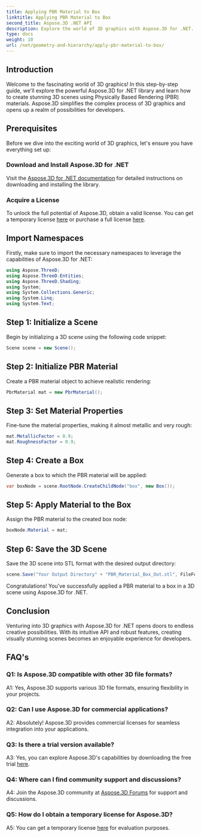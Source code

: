 ```yaml
---
title: Applying PBR Material to Box
linktitle: Applying PBR Material to Box
second_title: Aspose.3D .NET API
description: Explore the world of 3D graphics with Aspose.3D for .NET. Create immersive scenes effortlessly using Physically Based Rendering materials.
type: docs
weight: 10
url: /net/geometry-and-hierarchy/apply-pbr-material-to-box/
---
```

## Introduction

Welcome to the fascinating world of 3D graphics! In this step-by-step guide, we'll explore the powerful Aspose.3D for .NET library and learn how to create stunning 3D scenes using Physically Based Rendering (PBR) materials. Aspose.3D simplifies the complex process of 3D graphics and opens up a realm of possibilities for developers.

## Prerequisites

Before we dive into the exciting world of 3D graphics, let's ensure you have everything set up:

### Download and Install Aspose.3D for .NET

Visit the [Aspose.3D for .NET documentation](https://reference.aspose.com/3d/net/) for detailed instructions on downloading and installing the library.

### Acquire a License

To unlock the full potential of Aspose.3D, obtain a valid license. You can get a temporary license [here](https://purchase.aspose.com/temporary-license/) or purchase a full license [here](https://purchase.aspose.com/buy).

## Import Namespaces

Firstly, make sure to import the necessary namespaces to leverage the capabilities of Aspose.3D for .NET:

```csharp
using Aspose.ThreeD;
using Aspose.ThreeD.Entities;
using Aspose.ThreeD.Shading;
using System;
using System.Collections.Generic;
using System.Linq;
using System.Text;
```

## Step 1: Initialize a Scene

Begin by initializing a 3D scene using the following code snippet:

```csharp
Scene scene = new Scene();
```

## Step 2: Initialize PBR Material

Create a PBR material object to achieve realistic rendering:

```csharp
PbrMaterial mat = new PbrMaterial();
```

## Step 3: Set Material Properties

Fine-tune the material properties, making it almost metallic and very rough:

```csharp
mat.MetallicFactor = 0.9;
mat.RoughnessFactor = 0.9;
```

## Step 4: Create a Box

Generate a box to which the PBR material will be applied:

```csharp
var boxNode = scene.RootNode.CreateChildNode("box", new Box());
```

## Step 5: Apply Material to the Box

Assign the PBR material to the created box node:

```csharp
boxNode.Material = mat;
```

## Step 6: Save the 3D Scene

Save the 3D scene into STL format with the desired output directory:

```csharp
scene.Save("Your Output Directory" + "PBR_Material_Box_Out.stl", FileFormat.STLASCII);
```

Congratulations! You've successfully applied a PBR material to a box in a 3D scene using Aspose.3D for .NET.

## Conclusion

Venturing into 3D graphics with Aspose.3D for .NET opens doors to endless creative possibilities. With its intuitive API and robust features, creating visually stunning scenes becomes an enjoyable experience for developers.

## FAQ's

### Q1: Is Aspose.3D compatible with other 3D file formats?

A1: Yes, Aspose.3D supports various 3D file formats, ensuring flexibility in your projects.

### Q2: Can I use Aspose.3D for commercial applications?

A2: Absolutely! Aspose.3D provides commercial licenses for seamless integration into your applications.

### Q3: Is there a trial version available?

A3: Yes, you can explore Aspose.3D's capabilities by downloading the free trial [here](https://releases.aspose.com/).

### Q4: Where can I find community support and discussions?

A4: Join the Aspose.3D community at [Aspose.3D Forums](https://forum.aspose.com/c/3d/18) for support and discussions.

### Q5: How do I obtain a temporary license for Aspose.3D?

A5: You can get a temporary license [here](https://purchase.aspose.com/temporary-license/) for evaluation purposes.
